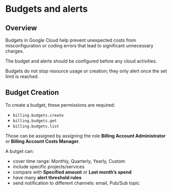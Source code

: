 # Budgets and alerts

## Overview

Budgets in Google Cloud help prevent unexpected costs from misconfiguration or coding errors that lead to significant unnecessary charges.

The budget and alerts should be configured before any cloud activities.

Budgets do not stop resource usage or creation; they only alert once the set limit is reached.


## Budget Creation

To create a budget, these permissions are required:
- `billing.budgets.create`
- `billing.budgets.get`
- `billing.budgets.list`

Those can be assigned by assigning the role **Billing Account Administrator** or **Billing Account Costs Manager**.

A butget can:
- cover time range: Monthly, Quarterly, Yearly, Custom
- include specific projects/services
- compare with **Specified amount** or **Last month’s spend**
- have many **alert threshold rules**
- send notification to different channels: email, Pub/Sub topic
